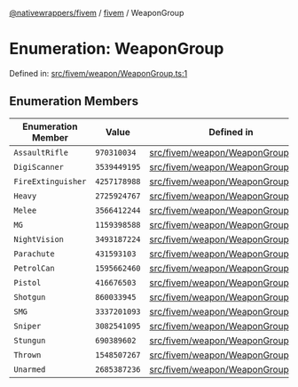 [@nativewrappers/fivem](../../README.md) / [fivem](../README.md) / WeaponGroup

# Enumeration: WeaponGroup

Defined in: [src/fivem/weapon/WeaponGroup.ts:1](https://github.com/nativewrappers/nativewrappers/blob/84be26c83fecd998aefe2c41198ac733aa3abad7/src/fivem/weapon/WeaponGroup.ts#L1)

## Enumeration Members

| Enumeration Member | Value | Defined in |
| ------ | ------ | ------ |
| <a id="assaultrifle"></a> `AssaultRifle` | `970310034` | [src/fivem/weapon/WeaponGroup.ts:6](https://github.com/nativewrappers/nativewrappers/blob/84be26c83fecd998aefe2c41198ac733aa3abad7/src/fivem/weapon/WeaponGroup.ts#L6) |
| <a id="digiscanner"></a> `DigiScanner` | `3539449195` | [src/fivem/weapon/WeaponGroup.ts:7](https://github.com/nativewrappers/nativewrappers/blob/84be26c83fecd998aefe2c41198ac733aa3abad7/src/fivem/weapon/WeaponGroup.ts#L7) |
| <a id="fireextinguisher"></a> `FireExtinguisher` | `4257178988` | [src/fivem/weapon/WeaponGroup.ts:8](https://github.com/nativewrappers/nativewrappers/blob/84be26c83fecd998aefe2c41198ac733aa3abad7/src/fivem/weapon/WeaponGroup.ts#L8) |
| <a id="heavy"></a> `Heavy` | `2725924767` | [src/fivem/weapon/WeaponGroup.ts:15](https://github.com/nativewrappers/nativewrappers/blob/84be26c83fecd998aefe2c41198ac733aa3abad7/src/fivem/weapon/WeaponGroup.ts#L15) |
| <a id="melee"></a> `Melee` | `3566412244` | [src/fivem/weapon/WeaponGroup.ts:3](https://github.com/nativewrappers/nativewrappers/blob/84be26c83fecd998aefe2c41198ac733aa3abad7/src/fivem/weapon/WeaponGroup.ts#L3) |
| <a id="mg"></a> `MG` | `1159398588` | [src/fivem/weapon/WeaponGroup.ts:9](https://github.com/nativewrappers/nativewrappers/blob/84be26c83fecd998aefe2c41198ac733aa3abad7/src/fivem/weapon/WeaponGroup.ts#L9) |
| <a id="nightvision"></a> `NightVision` | `3493187224` | [src/fivem/weapon/WeaponGroup.ts:10](https://github.com/nativewrappers/nativewrappers/blob/84be26c83fecd998aefe2c41198ac733aa3abad7/src/fivem/weapon/WeaponGroup.ts#L10) |
| <a id="parachute"></a> `Parachute` | `431593103` | [src/fivem/weapon/WeaponGroup.ts:11](https://github.com/nativewrappers/nativewrappers/blob/84be26c83fecd998aefe2c41198ac733aa3abad7/src/fivem/weapon/WeaponGroup.ts#L11) |
| <a id="petrolcan"></a> `PetrolCan` | `1595662460` | [src/fivem/weapon/WeaponGroup.ts:17](https://github.com/nativewrappers/nativewrappers/blob/84be26c83fecd998aefe2c41198ac733aa3abad7/src/fivem/weapon/WeaponGroup.ts#L17) |
| <a id="pistol"></a> `Pistol` | `416676503` | [src/fivem/weapon/WeaponGroup.ts:4](https://github.com/nativewrappers/nativewrappers/blob/84be26c83fecd998aefe2c41198ac733aa3abad7/src/fivem/weapon/WeaponGroup.ts#L4) |
| <a id="shotgun"></a> `Shotgun` | `860033945` | [src/fivem/weapon/WeaponGroup.ts:12](https://github.com/nativewrappers/nativewrappers/blob/84be26c83fecd998aefe2c41198ac733aa3abad7/src/fivem/weapon/WeaponGroup.ts#L12) |
| <a id="smg"></a> `SMG` | `3337201093` | [src/fivem/weapon/WeaponGroup.ts:5](https://github.com/nativewrappers/nativewrappers/blob/84be26c83fecd998aefe2c41198ac733aa3abad7/src/fivem/weapon/WeaponGroup.ts#L5) |
| <a id="sniper"></a> `Sniper` | `3082541095` | [src/fivem/weapon/WeaponGroup.ts:13](https://github.com/nativewrappers/nativewrappers/blob/84be26c83fecd998aefe2c41198ac733aa3abad7/src/fivem/weapon/WeaponGroup.ts#L13) |
| <a id="stungun"></a> `Stungun` | `690389602` | [src/fivem/weapon/WeaponGroup.ts:14](https://github.com/nativewrappers/nativewrappers/blob/84be26c83fecd998aefe2c41198ac733aa3abad7/src/fivem/weapon/WeaponGroup.ts#L14) |
| <a id="thrown"></a> `Thrown` | `1548507267` | [src/fivem/weapon/WeaponGroup.ts:16](https://github.com/nativewrappers/nativewrappers/blob/84be26c83fecd998aefe2c41198ac733aa3abad7/src/fivem/weapon/WeaponGroup.ts#L16) |
| <a id="unarmed"></a> `Unarmed` | `2685387236` | [src/fivem/weapon/WeaponGroup.ts:2](https://github.com/nativewrappers/nativewrappers/blob/84be26c83fecd998aefe2c41198ac733aa3abad7/src/fivem/weapon/WeaponGroup.ts#L2) |
